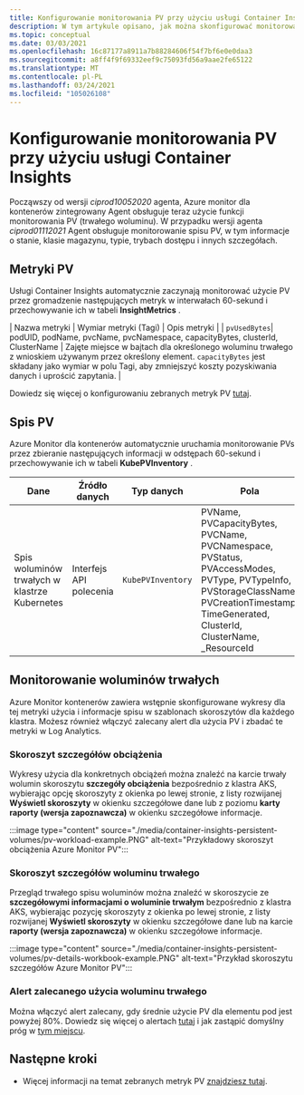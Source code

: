 ```yaml
---
title: Konfigurowanie monitorowania PV przy użyciu usługi Container Insights | Microsoft Docs
description: W tym artykule opisano, jak można skonfigurować monitorowanie klastrów Kubernetes z trwałymi woluminami przy użyciu usługi Container Insights.
ms.topic: conceptual
ms.date: 03/03/2021
ms.openlocfilehash: 16c87177a8911a7b88284606f54f7bf6e0e0daa3
ms.sourcegitcommit: a8ff4f9f69332eef9c75093fd56a9aae2fe65122
ms.translationtype: MT
ms.contentlocale: pl-PL
ms.lasthandoff: 03/24/2021
ms.locfileid: "105026108"
---
```

# <a name="configure-pv-monitoring-with-container-insights"></a>Konfigurowanie monitorowania PV przy użyciu usługi Container Insights

Począwszy od wersji *ciprod10052020* agenta, Azure monitor dla kontenerów zintegrowany Agent obsługuje teraz użycie funkcji monitorowania PV (trwałego woluminu). W przypadku wersji agenta *ciprod01112021* Agent obsługuje monitorowanie spisu PV, w tym informacje o stanie, klasie magazynu, typie, trybach dostępu i innych szczegółach.
## <a name="pv-metrics"></a>Metryki PV

Usługi Container Insights automatycznie zaczynają monitorować użycie PV przez gromadzenie następujących metryk w interwałach 60-sekund i przechowywanie ich w tabeli **InsightMetrics** .

| Nazwa metryki | Wymiar metryki (Tagi) | Opis metryki | | `pvUsedBytes`| podUID, podName, pvcName, pvcNamespace, capacityBytes, clusterId, ClusterName | Zajęte miejsce w bajtach dla określonego woluminu trwałego z wnioskiem używanym przez określony element. `capacityBytes` jest składany jako wymiar w polu Tagi, aby zmniejszyć koszty pozyskiwania danych i uprościć zapytania. |

Dowiedz się więcej o konfigurowaniu zebranych metryk PV [tutaj](./container-insights-agent-config.md).

## <a name="pv-inventory"></a>Spis PV

Azure Monitor dla kontenerów automatycznie uruchamia monitorowanie PVs przez zbieranie następujących informacji w odstępach 60-sekund i przechowywanie ich w tabeli **KubePVInventory** .

|Dane |Źródło danych| Typ danych| Pola|
|-----|-----------|----------|-------|
|Spis woluminów trwałych w klastrze Kubernetes |Interfejs API polecenia |`KubePVInventory` | PVName, PVCapacityBytes, PVCName, PVCNamespace, PVStatus, PVAccessModes, PVType, PVTypeInfo, PVStorageClassName, PVCreationTimestamp, TimeGenerated, ClusterId, ClusterName, _ResourceId |

## <a name="monitor-persistent-volumes"></a>Monitorowanie woluminów trwałych

Azure Monitor kontenerów zawiera wstępnie skonfigurowane wykresy dla tej metryki użycia i informacje spisu w szablonach skoroszytów dla każdego klastra. Możesz również włączyć zalecany alert dla użycia PV i zbadać te metryki w Log Analytics.  

### <a name="workload-details-workbook"></a>Skoroszyt szczegółów obciążenia

Wykresy użycia dla konkretnych obciążeń można znaleźć na karcie trwały wolumin skoroszytu **szczegóły obciążenia** bezpośrednio z klastra AKS, wybierając opcję skoroszyty z okienka po lewej stronie, z listy rozwijanej **Wyświetl skoroszyty** w okienku szczegółowe dane lub z poziomu **karty raporty (wersja zapoznawcza)** w okienku szczegółowe informacje.


:::image type="content" source="./media/container-insights-persistent-volumes/pv-workload-example.PNG" alt-text="Przykładowy skoroszyt obciążenia Azure Monitor PV":::

### <a name="persistent-volume-details-workbook"></a>Skoroszyt szczegółów woluminu trwałego

Przegląd trwałego spisu woluminów można znaleźć w skoroszycie ze **szczegółowymi informacjami o woluminie trwałym** bezpośrednio z klastra AKS, wybierając pozycję skoroszyty z okienka po lewej stronie, z listy rozwijanej **Wyświetl skoroszyty** w okienku szczegółowe dane lub na karcie **raporty (wersja zapoznawcza)** w okienku szczegółowe informacje.


:::image type="content" source="./media/container-insights-persistent-volumes/pv-details-workbook-example.PNG" alt-text="Przykład skoroszytu szczegółów Azure Monitor PV":::

### <a name="persistent-volume-usage-recommended-alert"></a>Alert zalecanego użycia woluminu trwałego
Można włączyć alert zalecany, gdy średnie użycie PV dla elementu pod jest powyżej 80%. Dowiedz się więcej o alertach [tutaj](./container-insights-metric-alerts.md) i jak zastąpić domyślny próg w [tym miejscu](./container-insights-metric-alerts.md#configure-alertable-metrics-in-configmaps).
## <a name="next-steps"></a>Następne kroki

- Więcej informacji na temat zebranych metryk PV [znajdziesz tutaj](./container-insights-agent-config.md).
